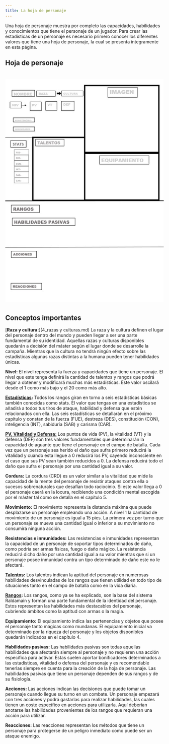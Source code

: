 ```yaml
---
title: La hoja de personaje
---
```


Una hoja de personaje muestra por completo las capacidades, habilidades y conocimientos que tiene el personaje de un jugador. Para crear las estadísticas de un personaje es necesario primero conocer los diferentes valores que tiene una hoja de personaje, la cual se presenta íntegramente en esta página.

## Hoja de personaje

# <img src="hoja de personaje.jpg" style="zoom:150%;"/>

## Conceptos importantes

[**Raza y cultura:**](4_razas y culturas.md) La raza y la cultura definen el lugar del personaje dentro del mundo y pueden llegar a ser una parte fundamental de su identidad. Aquellas razas y culturas disponibles quedarán a decisión del máster según el lugar donde se desarrolle la campaña. Mientras que la cultura no tendrá ningún efecto sobre las estadísticas algunas razas distintas a la humana pueden tener habilidades únicas.

**Nivel:** El nivel representa la fuerza y capacidades que tiene un personaje. El nivel que este tenga definirá la cantidad de talentos y rangos que podrá llegar a obtener y modificará muchas más estadísticas. Este valor oscilará desde el 1 como más bajo y el 20 como más alto.

**[Estadísticas](2_estadisticas.md):** Todos los rangos giran en torno a seis estadísticas básicas también conocidas como stats. El valor que tengas en una estadística se añadirá a todos tus tiros de ataque, habilidad y defensa que estén relacionados con ella. Las seis estadísticas se detallarán en el próximo capítulo y constan de la fuerza (FUE), destreza (DES), constitución (CON), inteligencia (INT), sabiduría (SAB) y carisma (CAR).

**[PV, Vitalidad y Defensa:](2_valores_defensivos.md)** Los puntos de vida (PV), la vitalidad (VT) y la defensa (DEF) son tres valores fundamentales que determinarán la capacidad de aguante que tiene el personaje en el campo de batalla. Cada vez que un personaje sea herido el daño que sufra primero reducirá la vitalidad y cuando esta llegue a 0 reducirá los PV, cayendo inconsciente en el caso que sus PV sean también reducidos a 0. La defensa reducirá todo el daño que sufra el personaje por una cantidad igual a su valor.

**Cordura:** La cordura (CRD) es un valor similar a la vitalidad que mide la capacidad de la mente del personaje de resistir ataques contra ella o sucesos sobrenaturales que desafían todo raciocinio. Si este valor llega a 0 el personaje caerá en la locura, recibiendo una condición mental escogida por el máster tal como se detalla en el capítulo 5.

**Movimiento:** El movimiento representa la distancia máxima que puede desplazarse un personaje empleando una acción. A nivel 1 la cantidad de movimiento de un personaje es igual a 15 pies. La primera vez por turno que un personaje se mueva una cantidad igual o inferior a su movimiento no consumirá ninguna acción. 

**Resistencias e inmunidades:** Las resistencias e inmunidades representan la capacidad de un personaje de soportar tipos determinados de daño, como podría ser armas físicas, fuego o daño mágico. La resistencia reducirá dicho daño por una cantidad igual a su valor mientras que si un personaje posee inmunidad contra un tipo determinado de daño este no le afectará.

**[Talentos](3_talentos.md):** Los talentos indican la aptitud del personaje en numerosas habilidades desvinculadas de los rangos que tienen utilidad en todo tipo de situaciones tanto en el campo de batalla como en la vida diaria. 

**[Rangos](..\Rangos\index.md):** Los rangos, como ya se ha explicado, son la base del sistema Raldamain y forman una parte fundamental de la identidad del personaje. Estos representan las habilidades más destacables del personaje, cubriendo ámbitos como la aptitud con armas o la magia. 

**Equipamiento:** El equipamiento indica las pertenencias y objetos que posee el personaje tanto mágicas como mundanas. El equipamiento inicial va determinado por la riqueza del personaje y los objetos disponibles quedarán indicados en el capítulo 4.

**Habilidades pasivas:** Las habilidades pasivas son todas aquellas habilidades que afectarán siempre al personaje y no requieren una acción específica para activar. Estas suelen aportar bonificadores determinados a las estadísticas, vitalidad o defensa del personaje y es recomendable tenerlas siempre en cuenta para la creación de la hoja de personaje. Las habilidades pasivas que tiene un personaje dependen de sus rangos y de su fisiología.

**Acciones:** Las acciones indican las decisiones que puede tomar un personaje cuando llegue su turno en un combate. Un personaje empezará con tres acciones y podrá gastarlas para realizar habilidades, las cuales tienen un coste específico en acciones para utilizarla. Aquí deberían anotarse las habilidades provenientes de los rangos que requieran una acción para utilizar.

**Reacciones:** Las reacciones representan los métodos que tiene un personaje para protegerse de un peligro inmediato como puede ser un ataque enemigo. 

